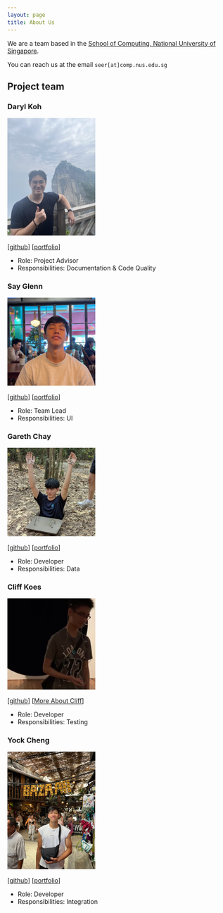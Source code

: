 ```yaml
---
layout: page
title: About Us
---
```


We are a team based in the [School of Computing, National University of Singapore](https://www.comp.nus.edu.sg).

You can reach us at the email `seer[at]comp.nus.edu.sg`

## Project team

### Daryl Koh

<img src="images/dkhb0207.png" width="200px">

[[github](https://github.com/DKHB0207)]
[[portfolio](team/dkhb0207.md)]

* Role: Project Advisor
* Responsibilities: Documentation & Code Quality

### Say Glenn

<img src="images/sayglenn.png" width="200px">

[[github](http://github.com/sayglenn)]
[[portfolio](team/sayglenn.md)]

* Role: Team Lead
* Responsibilities: UI

### Gareth Chay

<img src="images/raageth.png" width="200px">

[[github](http://github.com/raageth)]
[[portfolio](team/raageth.md)]

* Role: Developer
* Responsibilities: Data

### Cliff Koes

<img src="images/domokunx.png" width="200px">

[[github](http://github.com/domokunx)]
[[More About Cliff](team/cliff.md)]

* Role: Developer
* Responsibilities: Testing

### Yock Cheng

<img src="images/yockcheng.png" width="200px">

[[github](https://github.com/yockcheng)]
[[portfolio](team/yockcheng.md)]

* Role: Developer
* Responsibilities: Integration
